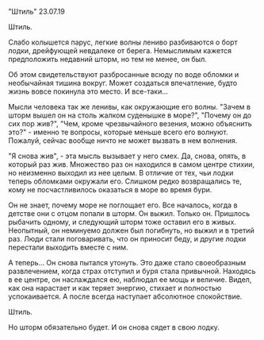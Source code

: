 "Штиль" 23.07.19

Штиль.

Слабо колышется парус, легкие волны лениво разбиваются о борт лодки, дрейфующей невдалеке от берега. Немыслимым кажется предположить недавний шторм, но тем не менее, он был.

Об этом свидетельствуют разбросанные всюду по воде обломки и необычайная тишина вокруг. Может создаться впечатление, будто жизнь вовсе покинула это место. И все-таки...

Мысли человека так же ленивы, как окружающие его волны. "Зачем в шторм вышел он на столь жалком суденышке в море?", "Почему он до сих пор жив?", "Чем, кроме чрезвычайного везения, можно объяснить это?" - именно те вопросы, которые меньше всего его волнуют. Пожалуй, сейчас вообще ничто не может вызвать в нем волнения.

"Я снова жив", - эта мысль вызывает у него смех. Да, снова, опять, в который раз жив. Множество раз он находился в самом центре стихии, но неизменно выходил из нее целым. В отличие от тех, чьи лодки теперь обломками окружали его. Слишком редко возвращались те, кому не посчастливилось оказаться в море во время бури.

Он не знает, почему море не поглощает его. Все началось, когда в детстве они с отцом попали в шторм. Он выжил. Только он. Пришлось рыбачить одному, и следующий шторм тоже оставил его в живых. Неопытный, он неминуемо должен был погибнуть, но выжил и в третий раз. Люди стали поговаривать, что он приносит беду, и другие лодки перестали выходить вместе с ним.

А теперь... Он снова пытался утонуть. Это даже стало своеобразным развлечением, когда страх отступил и буря стала привычной. Находясь в ее центре, он наслаждался ею, наблюдал ее мощь и величие. Видел, как она нарастает и как теряет энергию, стихает и полностью успокаивается. А после всегда наступает абсолютное спокойствие.

Штиль.

Но шторм обязательно будет. И он снова сядет в свою лодку.
